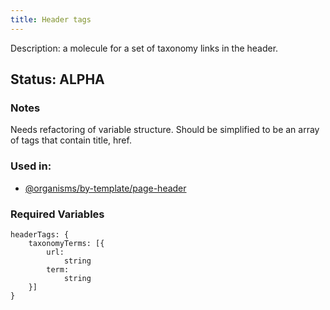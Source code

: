 ```yaml
---
title: Header tags
---
```

Description: a molecule for a set of taxonomy links in the header.
## Status: ALPHA
### Notes
Needs refactoring of variable structure. Should be simplified to be an array of tags that contain title, href.
### Used in:
- [@organisms/by-template/page-header](/?p=organisms-page-header)
### Required Variables
~~~
headerTags: {
    taxonomyTerms: [{
        url:
            string
        term:
            string
    }]
}
~~~
